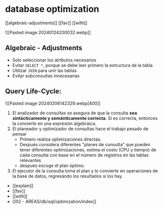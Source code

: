 # database optimization

[[algebraic-adjustments]]
[[fav]]
[[with]]


![[Pasted image 20240124200032.webp]]


## Algebraic - Adjustments

- Solo seleccionar los atributos necesarios
- Evitar `SELECT *`, porque se debe leer primero la estructura de la tabla
- Utilizar `JOIN` para unir las tablas
- Evitar subconsultas innecesarias

## Query Life-Cycle:

![[Pasted image 20240206142329.webp|400]]


1. El analizador de consultas se asegura de que la consulta **sea sintácticamente y semánticamente correcta**. Si es correcta, entonces la convierte en una expresión algebraica.
2. El planeador y optimizador de consultas hace el trabajo pesado de pensar
	- Primero realiza optimizaciones directas. 
	- Después considera diferentes "planes de consulta" que pueden tener diferentes optimizaciones, estima el costo (CPU y tiempo) de cada consulta con base en el número de registros en las tablas relevantes
	- después escoge el plan óptimo. 
3. El ejecutor de la consulta toma el plan y lo convierte en operaciones de la base de datos, regresándo los resultados si los hay.


- [[explain]]
- [[fav]]
- [[with]]
- [[02 - AREAS/db/sql/optimization/index]]
